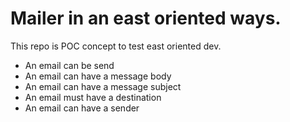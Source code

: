 # Mailer in an east oriented ways.
This repo is POC concept to test east oriented dev.

- An email can be send
- An email can have a message body
- An email can have a message subject
- An email must have a destination
- An email can have a sender
